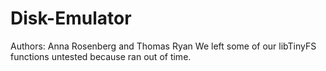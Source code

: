 # Disk-Emulator
Authors: Anna Rosenberg and Thomas Ryan
We left some of our libTinyFS functions untested because ran out of time. 
